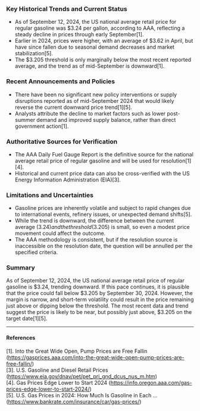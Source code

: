 ### Key Historical Trends and Current Status

- As of September 12, 2024, the US national average retail price for regular gasoline was $3.24 per gallon, according to AAA, reflecting a steady decline in prices through early September[1].
- Earlier in 2024, prices were higher, with an average of $3.62 in April, but have since fallen due to seasonal demand decreases and market stabilization[5].
- The $3.205 threshold is only marginally below the most recent reported average, and the trend as of mid-September is downward[1].

### Recent Announcements and Policies

- There have been no significant new policy interventions or supply disruptions reported as of mid-September 2024 that would likely reverse the current downward price trend[1][5].
- Analysts attribute the decline to market factors such as lower post-summer demand and improved supply balance, rather than direct government action[1].

### Authoritative Sources for Verification

- The AAA Daily Fuel Gauge Report is the definitive source for the national average retail price of regular gasoline and will be used for resolution[1][4].
- Historical and current price data can also be cross-verified with the US Energy Information Administration (EIA)[3].

### Limitations and Uncertainties

- Gasoline prices are inherently volatile and subject to rapid changes due to international events, refinery issues, or unexpected demand shifts[5].
- While the trend is downward, the difference between the current average ($3.24) and the threshold ($3.205) is small, so even a modest price movement could affect the outcome.
- The AAA methodology is consistent, but if the resolution source is inaccessible on the resolution date, the question will be annulled per the specified criteria.

### Summary

As of September 12, 2024, the US national average retail price of regular gasoline is $3.24, trending downward. If this pace continues, it is plausible that the price could fall below $3.205 by September 30, 2024. However, the margin is narrow, and short-term volatility could result in the price remaining just above or dipping below the threshold. The most recent data and trend suggest the price is likely to be near, but possibly just above, $3.205 on the target date[1][5].

---

#### References

[1]. Into the Great Wide Open, Pump Prices are Free Fallin (https://gasprices.aaa.com/into-the-great-wide-open-pump-prices-are-free-fallin/)  
[3]. U.S. Gasoline and Diesel Retail Prices (https://www.eia.gov/dnav/pet/pet_pri_gnd_dcus_nus_m.htm)  
[4]. Gas Prices Edge Lower to Start 2024 (https://info.oregon.aaa.com/gas-prices-edge-lower-to-start-2024/)  
[5]. U.S. Gas Prices in 2024: How Much Is Gasoline in Each ... (https://www.bankrate.com/insurance/car/gas-prices/)